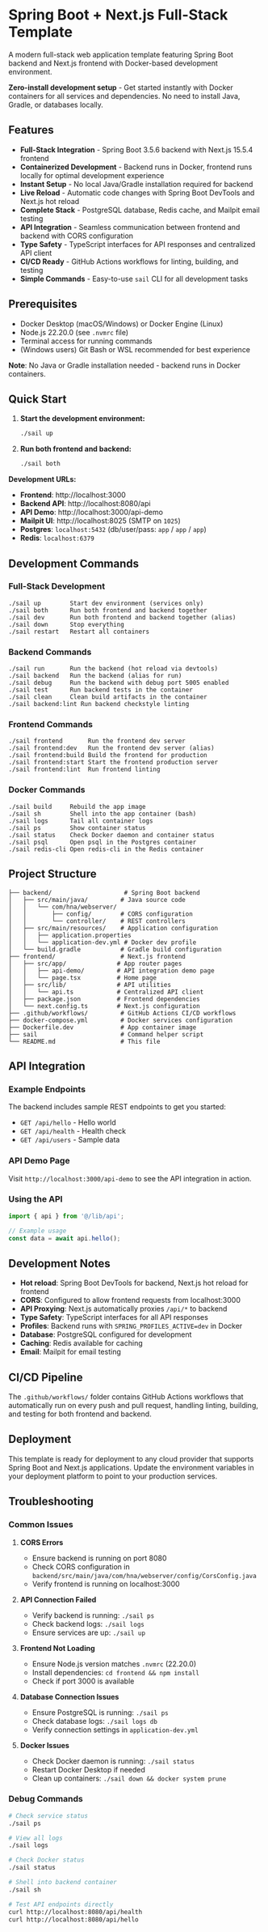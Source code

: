 # Spring Boot + Next.js Full-Stack Template

A modern full-stack web application template featuring Spring Boot backend and Next.js frontend with Docker-based development environment.

**Zero-install development setup** - Get started instantly with Docker containers for all services and dependencies. No need to install Java, Gradle, or databases locally.

## Features

- **Full-Stack Integration** - Spring Boot 3.5.6 backend with Next.js 15.5.4 frontend
- **Containerized Development** - Backend runs in Docker, frontend runs locally for optimal development experience
- **Instant Setup** - No local Java/Gradle installation required for backend
- **Live Reload** - Automatic code changes with Spring Boot DevTools and Next.js hot reload
- **Complete Stack** - PostgreSQL database, Redis cache, and Mailpit email testing
- **API Integration** - Seamless communication between frontend and backend with CORS configuration
- **Type Safety** - TypeScript interfaces for API responses and centralized API client
- **CI/CD Ready** - GitHub Actions workflows for linting, building, and testing
- **Simple Commands** - Easy-to-use `sail` CLI for all development tasks

## Prerequisites

- Docker Desktop (macOS/Windows) or Docker Engine (Linux)
- Node.js 22.20.0 (see `.nvmrc` file)
- Terminal access for running commands
- (Windows users) Git Bash or WSL recommended for best experience

**Note**: No Java or Gradle installation needed - backend runs in Docker containers.

## Quick Start

1. **Start the development environment:**
   ```bash
   ./sail up
   ```

2. **Run both frontend and backend:**
   ```bash
   ./sail both
   ```

**Development URLs:**
- **Frontend**: http://localhost:3000
- **Backend API**: http://localhost:8080/api
- **API Demo**: http://localhost:3000/api-demo
- **Mailpit UI**: http://localhost:8025 (SMTP on `1025`)
- **Postgres**: `localhost:5432` (db/user/pass: `app` / `app` / `app`)
- **Redis**: `localhost:6379`

## Development Commands

### Full-Stack Development
```text
./sail up        Start dev environment (services only)
./sail both      Run both frontend and backend together
./sail dev       Run both frontend and backend together (alias)
./sail down      Stop everything
./sail restart   Restart all containers
```

### Backend Commands
```text
./sail run       Run the backend (hot reload via devtools)
./sail backend   Run the backend (alias for run)
./sail debug     Run the backend with debug port 5005 enabled
./sail test      Run backend tests in the container
./sail clean     Clean build artifacts in the container
./sail backend:lint Run backend checkstyle linting
```

### Frontend Commands
```text
./sail frontend       Run the frontend dev server
./sail frontend:dev   Run the frontend dev server (alias)
./sail frontend:build Build the frontend for production
./sail frontend:start Start the frontend production server
./sail frontend:lint  Run frontend linting
```

### Docker Commands
```text
./sail build     Rebuild the app image
./sail sh        Shell into the app container (bash)
./sail logs      Tail all container logs
./sail ps        Show container status
./sail status    Check Docker daemon and container status
./sail psql      Open psql in the Postgres container
./sail redis-cli Open redis-cli in the Redis container
```

## Project Structure

```
├── backend/                    # Spring Boot backend
│   ├── src/main/java/         # Java source code
│   │   └── com/hna/webserver/
│   │       ├── config/        # CORS configuration
│   │       └── controller/    # REST controllers
│   ├── src/main/resources/    # Application configuration
│   │   ├── application.properties
│   │   └── application-dev.yml # Docker dev profile
│   └── build.gradle           # Gradle build configuration
├── frontend/                  # Next.js frontend
│   ├── src/app/              # App router pages
│   │   ├── api-demo/         # API integration demo page
│   │   └── page.tsx          # Home page
│   ├── src/lib/              # API utilities
│   │   └── api.ts            # Centralized API client
│   ├── package.json          # Frontend dependencies
│   └── next.config.ts        # Next.js configuration
├── .github/workflows/         # GitHub Actions CI/CD workflows
├── docker-compose.yml         # Docker services configuration
├── Dockerfile.dev             # App container image
├── sail                       # Command helper script
└── README.md                  # This file
```

## API Integration

### Example Endpoints
The backend includes sample REST endpoints to get you started:
- `GET /api/hello` - Hello world
- `GET /api/health` - Health check
- `GET /api/users` - Sample data

### API Demo Page
Visit `http://localhost:3000/api-demo` to see the API integration in action.

### Using the API
```typescript
import { api } from '@/lib/api';

// Example usage
const data = await api.hello();
```

## Development Notes

- **Hot reload**: Spring Boot DevTools for backend, Next.js hot reload for frontend
- **CORS**: Configured to allow frontend requests from localhost:3000
- **API Proxying**: Next.js automatically proxies `/api/*` to backend
- **Type Safety**: TypeScript interfaces for all API responses
- **Profiles**: Backend runs with `SPRING_PROFILES_ACTIVE=dev` in Docker
- **Database**: PostgreSQL configured for development
- **Caching**: Redis available for caching
- **Email**: Mailpit for email testing

## CI/CD Pipeline

The `.github/workflows/` folder contains GitHub Actions workflows that automatically run on every push and pull request, handling linting, building, and testing for both frontend and backend.

## Deployment

This template is ready for deployment to any cloud provider that supports Spring Boot and Next.js applications. Update the environment variables in your deployment platform to point to your production services.

## Troubleshooting

### Common Issues

1. **CORS Errors**
   - Ensure backend is running on port 8080
   - Check CORS configuration in `backend/src/main/java/com/hna/webserver/config/CorsConfig.java`
   - Verify frontend is running on localhost:3000

2. **API Connection Failed**
   - Verify backend is running: `./sail ps`
   - Check backend logs: `./sail logs`
   - Ensure services are up: `./sail up`

3. **Frontend Not Loading**
   - Ensure Node.js version matches `.nvmrc` (22.20.0)
   - Install dependencies: `cd frontend && npm install`
   - Check if port 3000 is available

4. **Database Connection Issues**
   - Ensure PostgreSQL is running: `./sail ps`
   - Check database logs: `./sail logs db`
   - Verify connection settings in `application-dev.yml`

5. **Docker Issues**
   - Check Docker daemon is running: `./sail status`
   - Restart Docker Desktop if needed
   - Clean up containers: `./sail down && docker system prune`

### Debug Commands
```bash
# Check service status
./sail ps

# View all logs
./sail logs

# Check Docker status
./sail status

# Shell into backend container
./sail sh

# Test API endpoints directly
curl http://localhost:8080/api/health
curl http://localhost:8080/api/hello
```
